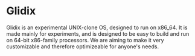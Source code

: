 Glidix
======

Glidix is an experimental UNIX-clone OS, designed to run on x86_64. It is made mainly for experiments, and is designed to be easy to build and run on 64-bit x86-family processors. We are aiming to make it very customizable and therefore optimizeable for anyone's needs.
